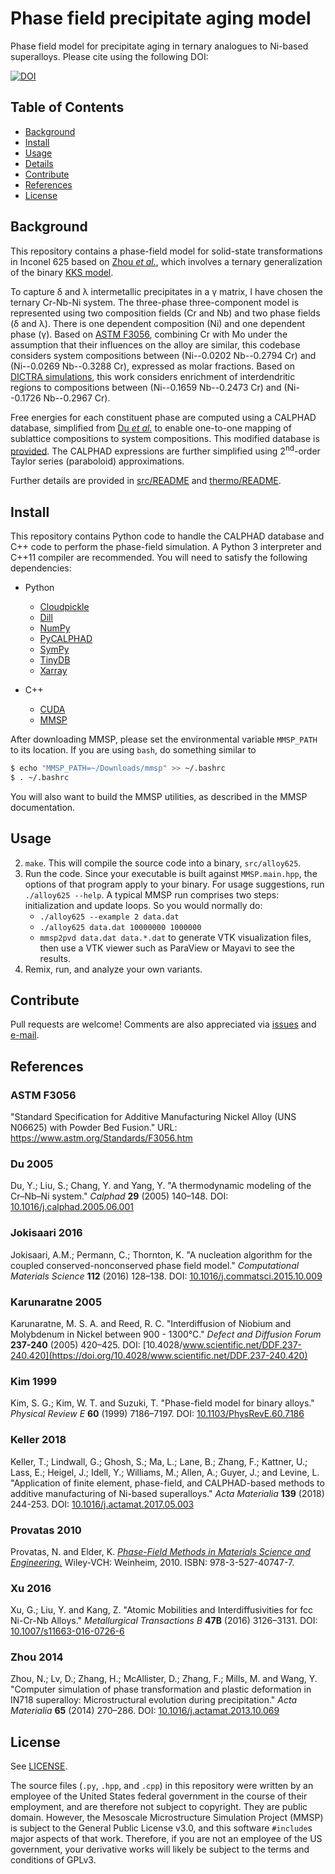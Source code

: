 # Phase field precipitate aging model

Phase field model for precipitate aging in ternary analogues to Ni-based
superalloys. Please cite using the following DOI:

[![DOI](https://zenodo.org/badge/80764108.svg)](https://zenodo.org/badge/latestdoi/80764108)

## Table of Contents

- [Background](#background)
- [Install](#install)
- [Usage](#usage)
- [Details](#details)
- [Contribute](#contribute)
- [References](#references)
- [License](#license)

## Background

This repository contains a phase-field model for solid-state
transformations in Inconel 625 based on [Zhou *et al.*](#zhou-2014), which
involves a ternary generalization of the binary [KKS model](#kim-1999).

To capture δ and λ intermetallic precipitates in a γ matrix, I have chosen the
ternary Cr-Nb-Ni system. The three-phase three-component model is represented
using two composition fields (Cr and Nb) and two phase fields (δ and λ). There
is one dependent composition (Ni) and one dependent phase (γ). Based on
[ASTM F3056](#astm-f3056), combining Cr with Mo under the assumption that their
influences on the alloy are similar, this codebase considers system compositions
between (Ni--0.0202 Nb--0.2794 Cr) and (Ni--0.0269 Nb--0.3288 Cr), expressed as
molar fractions. Based on [DICTRA simulations](#keller-2018), this work
considers enrichment of interdendritic regions to compositions between
(Ni--0.1659 Nb--0.2473 Cr) and (Ni--0.1726 Nb--0.2967 Cr).

Free energies for each constituent phase are computed using a CALPHAD database,
simplified from [Du *et al.*](#du-2005) to enable one-to-one mapping of
sublattice compositions to system compositions. This modified database is
[provided](Du_Cr-Nb-Ni_simple.tdb). The CALPHAD expressions are further
simplified using 2<sup>nd</sup>-order Taylor series (paraboloid) approximations.

Further details are provided in [src/README](src/README.md) and
[thermo/README](thermo/README.md).

## Install

This repository contains Python code to handle the CALPHAD database and C++ code
to perform the phase-field simulation. A Python 3 interpreter and C++11 compiler
are recommended. You will need to satisfy the following dependencies:

- Python
  - [Cloudpickle](https://github.com/cloudpipe/cloudpickle)
  - [Dill](https://github.com/uqfoundation/dill)
  - [NumPy](https://www.numpy.org/)
  - [PyCALPHAD](http://pycalphad.readthedocs.io/)
  - [SymPy](http://www.sympy.org/)
  - [TinyDB](https://tinydb.readthedocs.io/)
  - [Xarray](http://xarray.pydata.org/)

- C++
  - [CUDA](https://developer.nvidia.com/cuda-toolkit)
  - [MMSP](https://github.com/mesoscale/mmsp)

After downloading MMSP, please set the environmental variable `MMSP_PATH`
to its location. If you are using `bash`, do something similar to

```bash
$ echo "MMSP_PATH=~/Downloads/mmsp" >> ~/.bashrc
$ . ~/.bashrc
```

You will also want to build the MMSP utilities, as described in the MMSP
documentation.

## Usage

2. `make`. This will compile the source code into a binary, `src/alloy625`.
3. Run the code. Since your executable is built against `MMSP.main.hpp`,
   the options of that program apply to your binary. For usage suggestions,
   run `./alloy625 --help`. A typical MMSP run comprises two steps:
   initialization and update loops. So you would normally do:
   - `./alloy625 --example 2 data.dat`
   - `./alloy625 data.dat 10000000 1000000`
   - `mmsp2pvd data.dat data.*.dat` to generate VTK visualization
     files, then use a VTK viewer such as ParaView or Mayavi to see the
     results.
4. Remix, run, and analyze your own variants.

## Contribute

Pull requests are welcome! Comments are also appreciated via
[issues](https://github.com/usnistgov/phasefield-precipitate-aging/issues)
and [e-mail](mailto:trevor.keller@nist.gov).

## References

### ASTM F3056

  "Standard Specification for Additive Manufacturing Nickel Alloy (UNS N06625)
  with Powder Bed Fusion."
  URL: https://www.astm.org/Standards/F3056.htm

### Du 2005

  Du, Y.; Liu, S.; Chang, Y. and Yang, Y.
  "A thermodynamic modeling of the Cr–Nb–Ni system."
  *Calphad* **29** (2005) 140–148.
  DOI: [10.1016/j.calphad.2005.06.001](https://doi.org/10.1016/j.calphad.2005.06.001)

### Jokisaari 2016

  Jokisaari, A.M.; Permann, C.; Thornton, K.
  "A nucleation algorithm for the coupled conserved-nonconserved phase field model."
  *Computational Materials Science* **112** (2016) 128–138.
  DOI: [10.1016/j.commatsci.2015.10.009](https://doi.org/10.1016/j.commatsci.2015.10.009)

### Karunaratne 2005

  Karunaratne, M. S. A. and Reed, R. C.
  "Interdiffusion of Niobium and Molybdenum in Nickel between 900 - 1300&deg;C."
  *Defect and Diffusion Forum* **237-240** (2005) 420–425.
  DOI: [10.4028/www.scientific.net/DDF.237-240.420](https://doi.org/10.4028/www.scientific.net/DDF.237-240.420)

### Kim 1999

  Kim, S. G.; Kim, W. T. and Suzuki, T.
  "Phase-field model for binary alloys."
  *Physical Review E* **60** (1999) 7186–7197.
  DOI: [10.1103/PhysRevE.60.7186](https://doi.org/10.1103/PhysRevE.60.7186)

### Keller 2018

  Keller, T.; Lindwall, G.; Ghosh, S.; Ma, L.; Lane, B.; Zhang, F.; Kattner, U.; Lass, E.; Heigel, J.; Idell, Y.; Williams, M.; Allen, A.; Guyer, J.; and Levine, L.
  "Application of finite element, phase-field, and CALPHAD-based methods to additive manufacturing of Ni-based superalloys."
  *Acta Materialia* **139** (2018) 244-253.
  DOI: [10.1016/j.actamat.2017.05.003](https://doi.org/10.1016/j.actamat.2017.05.003)

### Provatas 2010

  Provatas, N. and Elder, K.
  [*Phase-Field Methods in Materials Science and Engineering.*](http://www.wiley.com/WileyCDA/WileyTitle/productCd-3527407472.html)
  Wiley-VCH: Weinheim, 2010. ISBN: 978-3-527-40747-7.

### Xu 2016

  Xu, G.; Liu, Y. and Kang, Z.
  "Atomic Mobilities and Interdiffusivities for fcc Ni-Cr-Nb Alloys."
  *Metallurgical Transactions B* **47B** (2016) 3126–3131.
  DOI: [10.1007/s11663-016-0726-6](https://doi.org/10.1007/s11663-016-0726-6)

### Zhou 2014

  Zhou, N.; Lv, D.; Zhang, H.; McAllister, D.; Zhang, F.; Mills, M. and
  Wang, Y. "Computer simulation of phase transformation and plastic
  deformation in IN718 superalloy: Microstructural evolution during
  precipitation." *Acta Materialia* **65** (2014) 270–286. DOI:
  [10.1016/j.actamat.2013.10.069](https://doi.org/10.1016/j.actamat.2013.10.069)

## License

See [LICENSE](LICENSE.md).

The source files (`.py`, `.hpp`, and `.cpp`) in this repository
were written by an employee of the United States federal government in the
course of their employment, and are therefore not subject to copyright.
They are public domain. However, the Mesoscale Microstructure Simulation
Project (MMSP) is subject to the General Public License v3.0, and this
software `#include`s major aspects of that work. Therefore, if you are
not an employee of the US government, your derivative works will likely be
subject to the terms and conditions of GPLv3.
